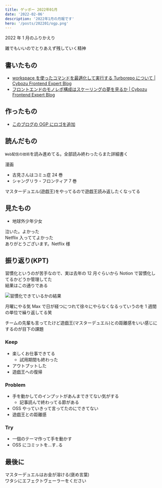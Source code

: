 ```yaml
---
title: ゲッポー 2022年01月
date: '2022-02-06'
description: '2022年1月の月報です'
hero: '/posts/202201/ogp.png'
---
```


2022 年 1 月のふりかえり

雑でもいいのでとりあえず残していく精神

## 書いたもの

- [workspace を使ったコマンドを最適化して実行する Turborepo について | Cybozu Frontend Expert Blog](https://cybozu.github.io/frontend-expert/posts/turborepo)
- [フロントエンドのモノレポ構成はスケーリングの夢を見るか | Cybozu Frontend Expert Blog](https://cybozu.github.io/frontend-expert/posts/considerations-for-monorepo)

## 作ったもの

- [このブログの OGP にロゴを追加](https://github.com/nus3/nus3-blog/pull/23/commits/cab61c9e187c749c68ef58750d0c1584be5c1c15)

## 読んだもの

`Web配信の技術`を読み進めてる。全部読み終わったらまた詳細書く

漫画

- 古見さんはコミュ症 24 巻
- シャングリラ・フロンティア 7 巻

マスターデュエル(遊戯王)をやってるので遊戯王読み返したくなってる

## 見たもの

- 地球外少年少女

泣いた。よかった  
Netflix 入っててよかった  
ありがとうございます。Netflix 様

## 振り返り(KPT)

習慣化というのが苦手なので、実は去年の 12 月ぐらいから Notion で習慣化してるかどうか管理してた  
結果はこの通りである

![習慣化できているかの結果](/posts/202201/routine.png)

月曜にやる気 Max で日が経つにつれて徐々にやらなくなるっていうのを 1 週間の単位で繰り返してる笑

チームの先輩も言ってたけど遊戯王(マスターデュエル)との距離感をいい感じにするのが目下の課題

### Keep

- 楽しくお仕事できてる
  - 試用期間も終わった
- アウトプットした
- 遊戯王への復帰

### Problem

- 手を動かしてのインプットがあんまできてない気がする
  - 記事読んで終わってる節がある
- OSS やっていきって言ってたのにできてない
- 遊戯王との距離感

### Try

- 一個のテーマ作って手を動かす
- OSS にコミットを...す..る

## 最後に

マスターデュエルはお金が溶ける(褒め言葉)  
ワタシにエフェクトヴェーラーをください
